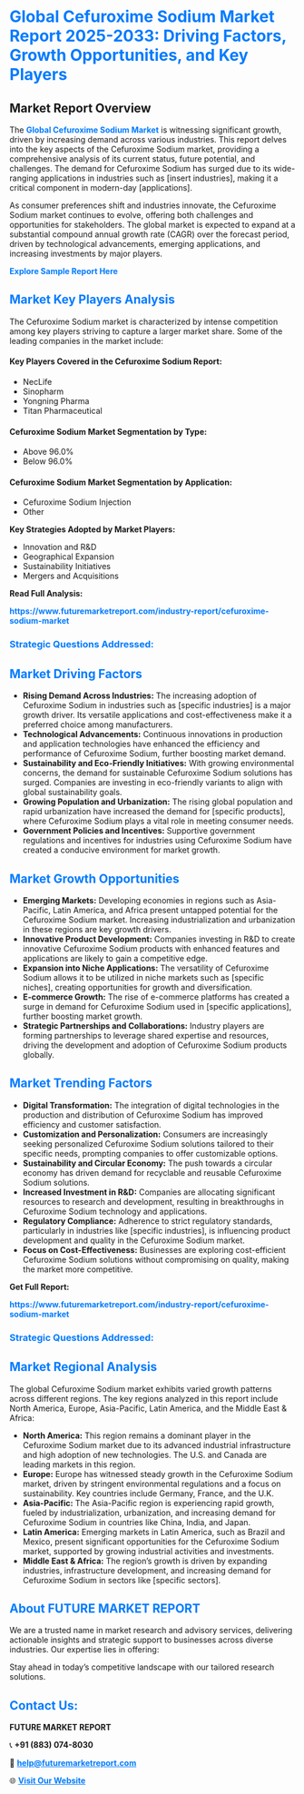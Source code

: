 <h1 style="color: #007BFF;">Global Cefuroxime Sodium Market Report 2025-2033: Driving Factors, Growth Opportunities, and Key Players</h1>

<section id="overview">
<h2>Market Report Overview</h2>
<p>The <a href="https://www.futuremarketreport.com/industry-report/cefuroxime-sodium-market" style="color: #007BFF; text-decoration: none;"><strong>Global Cefuroxime Sodium Market</strong></a> is witnessing significant growth, driven by increasing demand across various industries. This report delves into the key aspects of the Cefuroxime Sodium market, providing a comprehensive analysis of its current status, future potential, and challenges. The demand for Cefuroxime Sodium has surged due to its wide-ranging applications in industries such as [insert industries], making it a critical component in modern-day [applications].</p>
<p>As consumer preferences shift and industries innovate, the Cefuroxime Sodium market continues to evolve, offering both challenges and opportunities for stakeholders. The global market is expected to expand at a substantial compound annual growth rate (CAGR) over the forecast period, driven by technological advancements, emerging applications, and increasing investments by major players.</p>
</section>

<section id="overview">
<p><a href="https://www.futuremarketreport.com/request-sample/reportId=46828" style="color: #007BFF; text-decoration: none;"><strong>Explore Sample Report Here</strong></a></p>
</section>

<section id="key-players">
<h2 style="color: #007BFF;">Market Key Players Analysis</h2>
<p>The Cefuroxime Sodium market is characterized by intense competition among key players striving to capture a larger market share. Some of the leading companies in the market include:</p>
<h4>Key Players Covered in the Cefuroxime Sodium Report:</h4>
<ul><li>NecLife</li><li>Sinopharm</li><li>Yongning Pharma</li><li>Titan Pharmaceutical</li></ul>
<h4>Cefuroxime Sodium Market Segmentation by Type:</h4>
<ul><li>Above 96.0%</li><li>Below 96.0%</li></ul>

<h4>Cefuroxime Sodium Market Segmentation by Application:</h4>
<ul><li>Cefuroxime Sodium Injection</li><li>Other</li></ul>
<p><strong>Key Strategies Adopted by Market Players:</strong></p>
<ul>
<li>Innovation and R&D</li>
<li>Geographical Expansion</li>
<li>Sustainability Initiatives</li>
<li>Mergers and Acquisitions</li>
</ul>
</section>

<section>
<p><strong>Read Full Analysis: </strong></p><a href="https://www.futuremarketreport.com/industry-report/cefuroxime-sodium-market" style="color: #007BFF; text-decoration: none;"><strong>https://www.futuremarketreport.com/industry-report/cefuroxime-sodium-market</strong></a>
<h3 style="color: #007BFF;">Strategic Questions Addressed:</h3>
</section>

<section id="driving-factors">
<h2 style="color: #007BFF;">Market Driving Factors</h2>
<ul>
<li><strong>Rising Demand Across Industries:</strong> The increasing adoption of Cefuroxime Sodium in industries such as [specific industries] is a major growth driver. Its versatile applications and cost-effectiveness make it a preferred choice among manufacturers.</li>
<li><strong>Technological Advancements:</strong> Continuous innovations in production and application technologies have enhanced the efficiency and performance of Cefuroxime Sodium, further boosting market demand.</li>
<li><strong>Sustainability and Eco-Friendly Initiatives:</strong> With growing environmental concerns, the demand for sustainable Cefuroxime Sodium solutions has surged. Companies are investing in eco-friendly variants to align with global sustainability goals.</li>
<li><strong>Growing Population and Urbanization:</strong> The rising global population and rapid urbanization have increased the demand for [specific products], where Cefuroxime Sodium plays a vital role in meeting consumer needs.</li>
<li><strong>Government Policies and Incentives:</strong> Supportive government regulations and incentives for industries using Cefuroxime Sodium have created a conducive environment for market growth.</li>
</ul>
</section>

<section id="growth-opportunities">
<h2 style="color: #007BFF;">Market Growth Opportunities</h2>
<ul>
<li><strong>Emerging Markets:</strong> Developing economies in regions such as Asia-Pacific, Latin America, and Africa present untapped potential for the Cefuroxime Sodium market. Increasing industrialization and urbanization in these regions are key growth drivers.</li>
<li><strong>Innovative Product Development:</strong> Companies investing in R&D to create innovative Cefuroxime Sodium products with enhanced features and applications are likely to gain a competitive edge.</li>
<li><strong>Expansion into Niche Applications:</strong> The versatility of Cefuroxime Sodium allows it to be utilized in niche markets such as [specific niches], creating opportunities for growth and diversification.</li>
<li><strong>E-commerce Growth:</strong> The rise of e-commerce platforms has created a surge in demand for Cefuroxime Sodium used in [specific applications], further boosting market growth.</li>
<li><strong>Strategic Partnerships and Collaborations:</strong> Industry players are forming partnerships to leverage shared expertise and resources, driving the development and adoption of Cefuroxime Sodium products globally.</li>
</ul>
</section>

<section id="trending-factors">
<h2 style="color: #007BFF;">Market Trending Factors</h2>
<ul>
<li><strong>Digital Transformation:</strong> The integration of digital technologies in the production and distribution of Cefuroxime Sodium has improved efficiency and customer satisfaction.</li>
<li><strong>Customization and Personalization:</strong> Consumers are increasingly seeking personalized Cefuroxime Sodium solutions tailored to their specific needs, prompting companies to offer customizable options.</li>
<li><strong>Sustainability and Circular Economy:</strong> The push towards a circular economy has driven demand for recyclable and reusable Cefuroxime Sodium solutions.</li>
<li><strong>Increased Investment in R&D:</strong> Companies are allocating significant resources to research and development, resulting in breakthroughs in Cefuroxime Sodium technology and applications.</li>
<li><strong>Regulatory Compliance:</strong> Adherence to strict regulatory standards, particularly in industries like [specific industries], is influencing product development and quality in the Cefuroxime Sodium market.</li>
<li><strong>Focus on Cost-Effectiveness:</strong> Businesses are exploring cost-efficient Cefuroxime Sodium solutions without compromising on quality, making the market more competitive.</li>
</ul>
</section>

<section>
<p><strong>Get Full Report: </strong></p><a href="https://www.futuremarketreport.com/industry-report/cefuroxime-sodium-market" style="color: #007BFF; text-decoration: none;"><strong>https://www.futuremarketreport.com/industry-report/cefuroxime-sodium-market</strong></a>
<h3 style="color: #007BFF;">Strategic Questions Addressed:</h3>
</section>


<section id="regional-analysis">
<h2 style="color: #007BFF;">Market Regional Analysis</h2>
<p>The global Cefuroxime Sodium market exhibits varied growth patterns across different regions. The key regions analyzed in this report include North America, Europe, Asia-Pacific, Latin America, and the Middle East & Africa:</p>
<ul>
<li><strong>North America:</strong> This region remains a dominant player in the Cefuroxime Sodium market due to its advanced industrial infrastructure and high adoption of new technologies. The U.S. and Canada are leading markets in this region.</li>
<li><strong>Europe:</strong> Europe has witnessed steady growth in the Cefuroxime Sodium market, driven by stringent environmental regulations and a focus on sustainability. Key countries include Germany, France, and the U.K.</li>
<li><strong>Asia-Pacific:</strong> The Asia-Pacific region is experiencing rapid growth, fueled by industrialization, urbanization, and increasing demand for Cefuroxime Sodium in countries like China, India, and Japan.</li>
<li><strong>Latin America:</strong> Emerging markets in Latin America, such as Brazil and Mexico, present significant opportunities for the Cefuroxime Sodium market, supported by growing industrial activities and investments.</li>
<li><strong>Middle East & Africa:</strong> The region’s growth is driven by expanding industries, infrastructure development, and increasing demand for Cefuroxime Sodium in sectors like [specific sectors].</li>
</ul>
</section>

<footer>
<h2 style="color: #007BFF;">About FUTURE MARKET REPORT</h2>
<p>We are a trusted name in market research and advisory services, delivering actionable insights and strategic support to businesses across diverse industries. Our expertise lies in offering:</p>

<p>Stay ahead in today’s competitive landscape with our tailored research solutions.</p>

<h2 style="color: #007BFF;">Contact Us:</h2>
<p><strong>FUTURE MARKET REPORT</strong></p>
<p>📞 <strong>+91 (883) 074-8030</strong></p>
<p>📧 <strong><a href="mailto:help@futuremarketreport.com" style="color: #007BFF;">help@futuremarketreport.com</a></strong></p>
<p>🌐 <strong><a href="https://www.futuremarketreport.com/" style="color: #007BFF;">Visit Our Website</a></strong></p>
</footer>